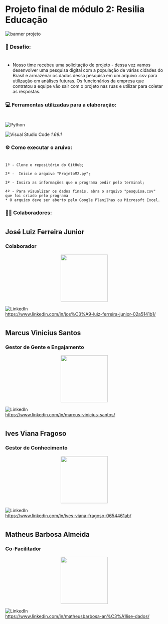 # Projeto final de módulo 2: Resilia Educação

![banner projeto](https://media.discordapp.net/attachments/998703887278157824/1001915176129400933/unknown.png)



### 🎯 **Desafio:**
#
* Nosso time recebeu uma solicitação de projeto - dessa vez vamos desenvolver uma pesquisa digital com a população de várias cidades do Brasil e armazenar os dados dessa pesquisa em um arquivo .csv para utilização em análises futuras. Os funcionários da empresa que contratou a equipe vão sair com o projeto nas ruas e utilizar para coletar as respostas.

### 💻 **Ferramentas utilizadas para a elaboração:**
#

![Python](https://img.shields.io/badge/python-3670A0?style=for-the-badge&logo=python&logoColor=ffdd54)

![Visual Studio Code](https://img.shields.io/badge/Visual%20Studio%20Code-0078d7.svg?style=for-the-badge&logo=visual-studio-code&logoColor=white) *1.69.1*



### ⚙ **Como executar o aruivo:**  
#

    1º - Clone o repositório do GitHub;

    2º -  Inicie o arquivo "ProjetoM2.py";

    3º - Insira as informações que o programa pedir pelo terminal;

    4º - Para visualizar os dados finais, abra o arquivo "pesquisa.csv" que foi criado pelo programa
    * O arquico deve ser aberto pelo Google Planilhas ou Microsoft Excel.

### 👨‍🚀 **Colaboradores:**
#  

## José Luiz Ferreira Junior   

### Colaborador 
<p align="center"><img src="https://media-exp1.licdn.com/dms/image/C4E03AQFgURrVtLsxsg/profile-displayphoto-shrink_200_200/0/1655301498808?e=2147483647&v=beta&t=Id-fFiDyC0Lu7iUYf4N7NkFIPTU6z_Y9xXUShjgKIhc" width=150>

![LinkedIn](https://img.shields.io/badge/linkedin-%230077B5.svg?style=for-the-badge&logo=linkedin&logoColor=white)  
https://www.linkedin.com/in/jos%C3%A9-luiz-ferreira-junior-02a5141b1/
#  
    
## Marcus Vinicius Santos

### Gestor de Gente e Engajamento
<p align="center"><img src="https://media-exp1.licdn.com/dms/image/C4E03AQEXdvdLvM_zbQ/profile-displayphoto-shrink_800_800/0/1654461308631?e=1664409600&v=beta&t=SLxbaLja1HEKDa7csLwe20J8WIQi44ZqmwAbGtcbPGQ" width=150>

![LinkedIn](https://img.shields.io/badge/linkedin-%230077B5.svg?style=for-the-badge&logo=linkedin&logoColor=white)  
https://www.linkedin.com/in/marcus-vinicius-santos/ 

#  
    
## Ives Viana Fragoso 
    
### Gestor de Conhecimento
<p align="center"><img src="https://media-exp1.licdn.com/dms/image/D4D35AQHkc3nDMEjKuA/profile-framedphoto-shrink_800_800/0/1658948718614?e=1659556800&v=beta&t=8FYxdH4uk0lMEU3_TGBvz4jeDAdULyYQX7HdGPUQSy0" width=150>  

![LinkedIn](https://img.shields.io/badge/linkedin-%230077B5.svg?style=for-the-badge&logo=linkedin&logoColor=white)  
https://www.linkedin.com/in/ives-viana-fragoso-0654461ab/ 

#  
    
## Matheus Barbosa Almeida
    
### Co-Facilitador
<p align="center"><img src="https://media-exp1.licdn.com/dms/image/C4E03AQEanNX_FpC2-A/profile-displayphoto-shrink_800_800/0/1655854367256?e=1664409600&v=beta&t=JRh7ilxXWrNsoURqgJTj5SeRkjnj0h3lk2AixXsUBOg" width=150>  

![LinkedIn](https://img.shields.io/badge/linkedin-%230077B5.svg?style=for-the-badge&logo=linkedin&logoColor=white)   
https://www.linkedin.com/in/matheusbarbosa-an%C3%A1lise-dados/
